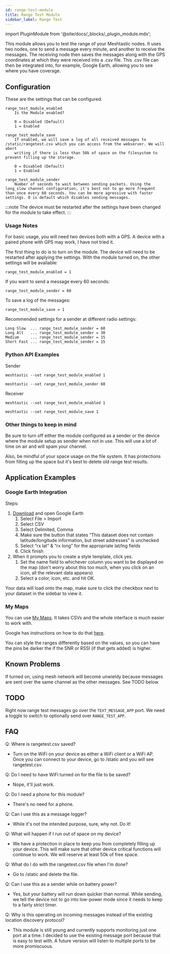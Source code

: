 ```yaml
---
id: range-test-module
title: Range Test Module
sidebar_label: Range Test
---
```

import PluginModule from '@site/docs/_blocks/_plugin_module.mdx';

This module allows you to test the range of your Meshtastic nodes. It uses two nodes, one to send a message every minute, and another to receive the messages. The receiving node then saves the messages along with the GPS coordinates at which they were received into a .csv file. This .csv file can then be integrated into, for example, Google Earth, allowing you to see where you have coverage.

## Configuration

<PluginModule />

These are the settings that can be configured.

    range_test_module_enabled
        Is the Module enabled?

        0 = Disabled (Default)
        1 = Enabled

    range_test_module_save
        If enabled, we will save a log of all received messages to /static/rangetest.csv which you can access from the webserver. We will abort
        writing if there is less than 50k of space on the filesystem to prevent filling up the storage.

        0 = Disabled (Default)
        1 = Enabled

    range_test_module_sender
        Number of seconds to wait between sending packets. Using the long_slow channel configuration, it's best not to go more frequent than once every 60 seconds. You can be more agressive with faster settings. 0 is default which disables sending messages.

:::note
The device must be restarted after the settings have been changed for the module to take effect.
:::

### Usage Notes

For basic usage, you will need two devices both with a GPS. A device with a paired phone with GPS may work, I have not tried it.

The first thing to do is to turn on the module. The device will need to be restarted after applying the settings. With the module turned on, the other settings will be available:

    range_test_module_enabled = 1

If you want to send a message every 60 seconds:

    range_test_module_sender = 60

To save a log of the messages:

    range_test_module_save = 1

Recommended settings for a sender at different radio settings:

    Long Slow  ... range_test_module_sender = 60
    Long Alt   ... range_test_module_sender = 30
    Medium     ... range_test_module_sender = 15
    Short Fast ... range_test_module_sender = 15

### Python API Examples

Sender

`meshtastic --set range_test_module_enabled 1`

`meshtastic --set range_test_module_sender 60`

Receiver

`meshtastic --set range_test_module_enabled 1`

`meshtastic --set range_test_module_save 1`

### Other things to keep in mind

Be sure to turn off either the module configured as a sender or the device where the module setup as sender when not in use. This will use a lot of time on air and will spam your channel.

Also, be mindful of your space usage on the file system. It has protections from filling up the space but it's best to delete old range test results.

## Application Examples

### Google Earth Integration

Steps:

1. [Download](https://www.google.com/earth/versions/#download-pro) and open Google Earth
   1. Select File > Import
   2. Select CSV
   3. Select Delimited, Comma
   4. Make sure the button that states “This dataset does not contain latitude/longitude information, but street addresses” is unchecked
   5. Select “rx lat” & “rx long” for the appropriate lat/lng fields
   6. Click finish
2. When it prompts you to create a style template, click yes.
   1. Set the name field to whichever column you want to be displayed on the map (don’t worry about this too much, when you click on an icon, all the relevant data appears)
   2. Select a color, icon, etc. and hit OK.

Your data will load onto the map, make sure to click the checkbox next to your dataset in the sidebar to view it.

### My Maps

You can use [My Maps](http://mymaps.google.com). It takes CSVs and the whole interface is much easier to work with.

Google has instructions on how to do that [here](https://support.google.com/mymaps/answer/3024836?co=GENIE.Platform%3DDesktop&hl=en#zippy=%2Cstep-prepare-your-info%2Cstep-import-info-into-the-map).

You can style the ranges differently based on the values, so you can have the pins be darker the if the SNR or RSSI (if that gets added) is higher.

## Known Problems

If turned on, using mesh network will become unwieldy because messages are sent over the same channel as the other messages. See TODO below.

## TODO

Right now range test messages go over the `TEXT_MESSAGE_APP` port. We need a toggle to switch to optionally send over `RANGE_TEST_APP`.

## FAQ

Q: Where is rangetest.csv saved?

- Turn on the WiFi on your device as either a WiFi client or a WiFi AP. Once you can connect to your device, go to /static and you will see rangetest.csv.

Q: Do I need to have WiFi turned on for the file to be saved?

- Nope, it'll just work.

Q: Do I need a phone for this module?

- There's no need for a phone.

Q: Can I use this as a message logger?

- While it's not the intended purpose, sure, why not. Do it!

Q: What will happen if I run out of space on my device?

- We have a protection in place to keep you from completely filling up your device. This will make sure that other device critical functions will continue to work. We will reserve at least 50k of free space.

Q: What do I do with the rangetest.csv file when I'm done?

- Go to /static and delete the file.

Q: Can I use this as a sender while on battery power?

- Yes, but your battery will run down quicker than normal. While sending, we tell the device not to go into low-power mode since it needs to keep to a fairly strict timer.

Q: Why is this operating on incoming messages instead of the existing location discovery protocol?

- This module is still young and currently supports monitoring just one port at a time. I decided to use the existing message port because that is easy to test with. A future version will listen to multiple ports to be more promiscuous.
